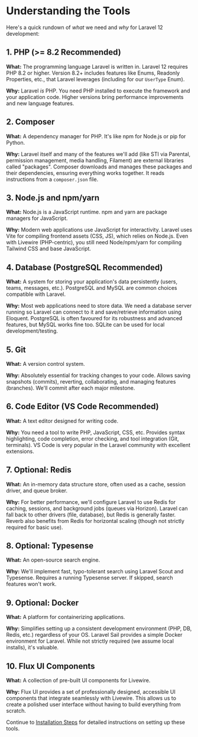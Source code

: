# Understanding the Tools

<link rel="stylesheet" href="../assets/css/styles.css">

Here's a quick rundown of *what* we need and *why* for Laravel 12 development:

## 1. PHP (>= 8.2 Recommended)

**What:** The programming language Laravel is written in. Laravel 12 requires PHP 8.2 or higher. Version 8.2+ includes features like Enums, Readonly Properties, etc., that Laravel leverages (including for our `UserType` Enum).

**Why:** Laravel *is* PHP. You need PHP installed to execute the framework and your application code. Higher versions bring performance improvements and new language features.

## 2. Composer

**What:** A dependency manager for PHP. It's like npm for Node.js or pip for Python.

**Why:** Laravel itself and many of the features we'll add (like STI via Parental, permission management, media handling, Filament) are external libraries called "packages". Composer downloads and manages these packages and their dependencies, ensuring everything works together. It reads instructions from a `composer.json` file.

## 3. Node.js and npm/yarn

**What:** Node.js is a JavaScript runtime. npm and yarn are package managers for JavaScript.

**Why:** Modern web applications use JavaScript for interactivity. Laravel uses Vite for compiling frontend assets (CSS, JS), which relies on Node.js. Even with Livewire (PHP-centric), you still need Node/npm/yarn for compiling Tailwind CSS and base JavaScript.

## 4. Database (PostgreSQL Recommended)

**What:** A system for storing your application's data persistently (users, teams, messages, etc.). PostgreSQL and MySQL are common choices compatible with Laravel.

**Why:** Most web applications need to store data. We need a database server running so Laravel can connect to it and save/retrieve information using Eloquent. PostgreSQL is often favoured for its robustness and advanced features, but MySQL works fine too. SQLite can be used for local development/testing.

## 5. Git

**What:** A version control system.

**Why:** Absolutely essential for tracking changes to your code. Allows saving snapshots (commits), reverting, collaborating, and managing features (branches). We'll commit after each major milestone.

## 6. Code Editor (VS Code Recommended)

**What:** A text editor designed for writing code.

**Why:** You need a tool to write PHP, JavaScript, CSS, etc. Provides syntax highlighting, code completion, error checking, and tool integration (Git, terminals). VS Code is very popular in the Laravel community with excellent extensions.

## 7. Optional: Redis

**What:** An in-memory data structure store, often used as a cache, session driver, and queue broker.

**Why:** For better performance, we'll configure Laravel to use Redis for caching, sessions, and background jobs (queues via Horizon). Laravel can fall back to other drivers (file, database), but Redis is generally faster. Reverb also benefits from Redis for horizontal scaling (though not strictly required for basic use).

## 8. Optional: Typesense

**What:** An open-source search engine.

**Why:** We'll implement fast, typo-tolerant search using Laravel Scout and Typesense. Requires a running Typesense server. If skipped, search features won't work.

## 9. Optional: Docker

**What:** A platform for containerizing applications.

**Why:** Simplifies setting up a consistent development environment (PHP, DB, Redis, etc.) regardless of your OS. Laravel Sail provides a simple Docker environment for Laravel. While not strictly required (we assume local installs), it's valuable.

## 10. Flux UI Components

**What:** A collection of pre-built UI components for Livewire.

**Why:** Flux UI provides a set of professionally designed, accessible UI components that integrate seamlessly with Livewire. This allows us to create a polished user interface without having to build everything from scratch.

Continue to [Installation Steps](./020-installation-steps.md) for detailed instructions on setting up these tools.
